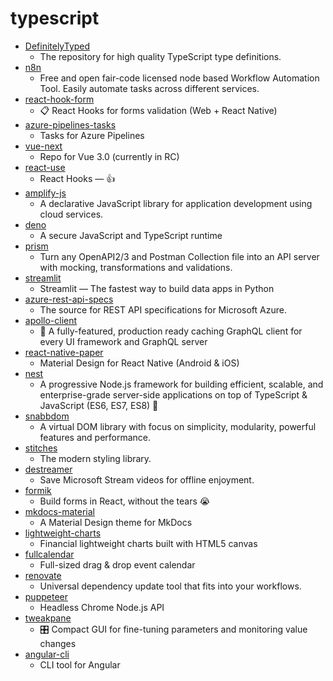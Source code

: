 # typescript
- [DefinitelyTyped](https://github.com/DefinitelyTyped/DefinitelyTyped)
  - The repository for high quality TypeScript type definitions.
- [n8n](https://github.com/n8n-io/n8n)
  - Free and open fair-code licensed node based Workflow Automation Tool. Easily automate tasks across different services.
- [react-hook-form](https://github.com/react-hook-form/react-hook-form)
  - 📋 React Hooks for forms validation (Web + React Native)
- [azure-pipelines-tasks](https://github.com/microsoft/azure-pipelines-tasks)
  - Tasks for Azure Pipelines
- [vue-next](https://github.com/vuejs/vue-next)
  - Repo for Vue 3.0 (currently in RC)
- [react-use](https://github.com/streamich/react-use)
  - React Hooks — 👍
- [amplify-js](https://github.com/aws-amplify/amplify-js)
  - A declarative JavaScript library for application development using cloud services.
- [deno](https://github.com/denoland/deno)
  - A secure JavaScript and TypeScript runtime
- [prism](https://github.com/stoplightio/prism)
  - Turn any OpenAPI2/3 and Postman Collection file into an API server with mocking, transformations and validations.
- [streamlit](https://github.com/streamlit/streamlit)
  - Streamlit — The fastest way to build data apps in Python
- [azure-rest-api-specs](https://github.com/Azure/azure-rest-api-specs)
  - The source for REST API specifications for Microsoft Azure.
- [apollo-client](https://github.com/apollographql/apollo-client)
  - 🚀 A fully-featured, production ready caching GraphQL client for every UI framework and GraphQL server
- [react-native-paper](https://github.com/callstack/react-native-paper)
  - Material Design for React Native (Android & iOS)
- [nest](https://github.com/nestjs/nest)
  - A progressive Node.js framework for building efficient, scalable, and enterprise-grade server-side applications on top of TypeScript & JavaScript (ES6, ES7, ES8) 🚀
- [snabbdom](https://github.com/snabbdom/snabbdom)
  - A virtual DOM library with focus on simplicity, modularity, powerful features and performance.
- [stitches](https://github.com/modulz/stitches)
  - The modern styling library.
- [destreamer](https://github.com/snobu/destreamer)
  - Save Microsoft Stream videos for offline enjoyment.
- [formik](https://github.com/formium/formik)
  - Build forms in React, without the tears 😭
- [mkdocs-material](https://github.com/squidfunk/mkdocs-material)
  - A Material Design theme for MkDocs
- [lightweight-charts](https://github.com/tradingview/lightweight-charts)
  - Financial lightweight charts built with HTML5 canvas
- [fullcalendar](https://github.com/fullcalendar/fullcalendar)
  - Full-sized drag & drop event calendar
- [renovate](https://github.com/renovatebot/renovate)
  - Universal dependency update tool that fits into your workflows.
- [puppeteer](https://github.com/puppeteer/puppeteer)
  - Headless Chrome Node.js API
- [tweakpane](https://github.com/cocopon/tweakpane)
  - 🎛️ Compact GUI for fine-tuning parameters and monitoring value changes
- [angular-cli](https://github.com/angular/angular-cli)
  - CLI tool for Angular

